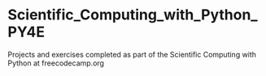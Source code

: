 # Scientific_Computing_with_Python_PY4E
Projects and exercises completed as part of the Scientific Computing with Python at freecodecamp.org
